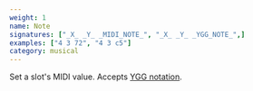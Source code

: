 ```yaml
---
weight: 1
name: Note
signatures: ["_X_ _Y_ _MIDI_NOTE_", "_X_ _Y_ _YGG_NOTE_",]
examples: ["4 3 72", "4 3 c5"]
category: musical
---
```

Set a slot's MIDI value. Accepts [YGG notation](#glossary-ygg-notation).
